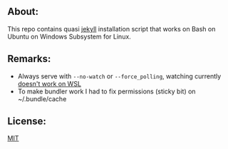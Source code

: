 ## About:
This repo contains quasi [jekyll](https://github.com/jekyll/jekyll) installation script that works on Bash on Ubuntu on Windows Subsystem for Linux. 

## Remarks:
- Always serve with `--no-watch` or `--force_polling`, watching currently [doesn't work on WSL](https://github.com/Microsoft/BashOnWindows/issues/216)
- To make bundler work I had to fix permissions (sticky bit) on ~/.bundle/cache

## License:
[MIT](https://opensource.org/licenses/MIT)
